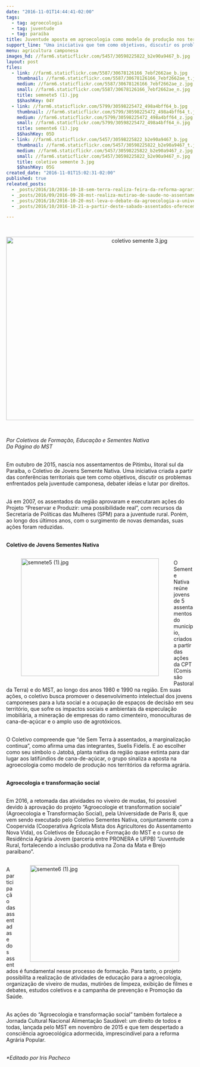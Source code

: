 ```yaml
---
date: "2016-11-01T14:44:41-02:00"
tags:
  - tag: agroecologia
  - tag: juventude
  - tag: paraíba
title: Juventude aposta em agroecologia como modelo de produção nos territórios da reforma agrária
support_line: "Uma iniciativa que tem como objetivos, discutir os problemas enfrentados pela juventude camponesa, debater ideias e lutar por direitos"
menu: agricultura camponesa
images_hd: //farm6.staticflickr.com/5457/30598225822_b2e90a9467_b.jpg
layout: post
files:
  - link: //farm6.staticflickr.com/5587/30678126166_7ebf2662ae_b.jpg
    thumbnail: //farm6.staticflickr.com/5587/30678126166_7ebf2662ae_t.jpg
    medium: //farm6.staticflickr.com/5587/30678126166_7ebf2662ae_z.jpg
    small: //farm6.staticflickr.com/5587/30678126166_7ebf2662ae_n.jpg
    title: semnete5 (1).jpg
    $$hashKey: 04Y
  - link: //farm6.staticflickr.com/5799/30598225472_498a4bff64_b.jpg
    thumbnail: //farm6.staticflickr.com/5799/30598225472_498a4bff64_t.jpg
    medium: //farm6.staticflickr.com/5799/30598225472_498a4bff64_z.jpg
    small: //farm6.staticflickr.com/5799/30598225472_498a4bff64_n.jpg
    title: semente6 (1).jpg
    $$hashKey: 05D
  - link: //farm6.staticflickr.com/5457/30598225822_b2e90a9467_b.jpg
    thumbnail: //farm6.staticflickr.com/5457/30598225822_b2e90a9467_t.jpg
    medium: //farm6.staticflickr.com/5457/30598225822_b2e90a9467_z.jpg
    small: //farm6.staticflickr.com/5457/30598225822_b2e90a9467_n.jpg
    title: coletivo semente 3.jpg
    $$hashKey: 05G
created_date: "2016-11-01T15:02:31-02:00"
published: true
releated_posts:
  - _posts/2016/10/2016-10-18-sem-terra-realiza-feira-da-reforma-agraria-em-rn.md
  - _posts/2016/09/2016-09-28-mst-realiza-mutirao-de-saude-no-assentamento-bela-manha-em-teixeira-de-freitas.md
  - _posts/2016/10/2016-10-20-mst-leva-o-debate-da-agroecologia-a-universidade-federal-do-sul-da-bahia.md
  - _posts/2016/10/2016-10-21-a-partir-deste-sabado-assentados-oferecem-sementes-agroecologicas-na-feira-da-redencao.md

---
```

<p>&nbsp;</p>

<p style="text-align:center"><img alt="coletivo semente 3.jpg" height="491" src="//farm6.staticflickr.com/5457/30598225822_b2e90a9467_b.jpg" width="700" /></p>

<p>&nbsp;</p>

<p><em>Po</em><em>r Coletivos de Forma&ccedil;&atilde;o, Educa&ccedil;&atilde;o e Sementes Nativa<br />
Da P&aacute;gina do MST</em></p>

<p><br />
Em outubro de 2015, nascia nos assentamentos de Pitimbu, litoral sul da Para&iacute;ba, o Coletivo de Jovens Semente Nativa. Uma iniciativa criada a partir das confer&ecirc;ncias territoriais que tem como objetivos, discutir os problemas enfrentados pela juventude camponesa, debater ideias e lutar por direitos.</p>

<p><br />
J&aacute; em 2007, os assentados da regi&atilde;o aprovaram e executaram a&ccedil;&otilde;es do Projeto &ldquo;Preservar e Produzir: uma possibilidade real&rdquo;, com recursos da Secretaria de Pol&iacute;ticas das Mulheres (SPM) para a juventude rural. Por&eacute;m, ao longo dos &uacute;ltimos anos, com o surgimento de novas demandas, suas a&ccedil;&otilde;es foram reduzidas.</p>

<p><br />
<strong>Coletivo de Jovens Sementes Nativa</strong></p>

<figure class="image" style="float:left"><img alt="semnete5 (1).jpg" height="315" src="//farm6.staticflickr.com/5587/30678126166_7ebf2662ae_b.jpg" width="370" />
<figcaption></figcaption>
</figure>

<p><br />
O Semente Nativa re&uacute;ne jovens de 5 assentamentos do munic&iacute;pio, criados a partir das a&ccedil;&otilde;es da CPT (Comiss&atilde;o Pastoral da Terra) e do MST, ao longo dos anos 1980 e 1990 na regi&atilde;o. Em suas a&ccedil;&otilde;es, o coletivo busca promover o desenvolvimento intelectual dos jovens camponeses para a luta social e a ocupa&ccedil;&atilde;o de espa&ccedil;os de decis&atilde;o em seu territ&oacute;rio, que sofre os impactos sociais e ambientais da especula&ccedil;&atilde;o imobili&aacute;ria, a minera&ccedil;&atilde;o de empresas do ramo cimenteiro, monoculturas de cana-de-a&ccedil;&uacute;car e o amplo uso de agrot&oacute;xicos.</p>

<p><br />
O Coletivo compreende que &ldquo;de Sem Terra &agrave; assentados, a marginaliza&ccedil;&atilde;o continua&rdquo;, como afirma uma das integrantes, Suelis Fidelis. E ao escolher como seu s&iacute;mbolo o Jatob&aacute;, planta nativa da regi&atilde;o quase extinta para dar lugar aos latif&uacute;ndios de cana-de-a&ccedil;&uacute;car, o grupo sinaliza a aposta na agroecologia como&nbsp;modelo de produ&ccedil;&atilde;o nos territ&oacute;rios da reforma agr&aacute;ria.</p>

<p><br />
<strong>Agroecologia e transforma&ccedil;&atilde;o social</strong></p>

<p><br />
Em 2016, a retomada das atividades no viveiro de mudas, foi poss&iacute;vel devido &agrave; aprova&ccedil;&atilde;o do projeto &ldquo;Agroecologie et transformation sociale&rdquo; (Agroecologia e Transforma&ccedil;&atilde;o Social), pela Universidade de Paris 8, que vem sendo executado pelo Coletivo Sementes Nativa, conjuntamente com a Coopervida (Cooperativa Agr&iacute;cola Mista dos Agricultores do Assentamento Nova Vida), os Coletivos de Educa&ccedil;&atilde;o e Forma&ccedil;&atilde;o do MST e o curso de Resid&ecirc;ncia Agr&aacute;ria Jovem (parceria entre PRONERA e UFPB) &ldquo;Juventude Rural, fortalecendo a inclus&atilde;o produtiva na Zona da Mata e Brejo paraibano&rdquo;.</p>

<figure class="image" style="float:right"><img alt="semente6 (1).jpg" height="259" src="//farm6.staticflickr.com/5799/30598225472_498a4bff64_b.jpg" width="400" />
<figcaption></figcaption>
</figure>

<p><br />
A participa&ccedil;&atilde;o das assentadas e dos assentados &eacute; fundamental nesse processo de forma&ccedil;&atilde;o. Para tanto, o projeto possibilita a realiza&ccedil;&atilde;o de atividades de educa&ccedil;&atilde;o para a agroecologia, organiza&ccedil;&atilde;o de viveiro de mudas, mutir&otilde;es de limpeza, exibi&ccedil;&atilde;o de filmes e debates, estudos coletivos e a campanha de preven&ccedil;&atilde;o e Promo&ccedil;&atilde;o da Sa&uacute;de.</p>

<p><br />
As a&ccedil;&otilde;es do &ldquo;Agroecologia e transforma&ccedil;&atilde;o social&rdquo; tamb&eacute;m fortalece a Jornada Cultural Nacional Alimenta&ccedil;&atilde;o Saud&aacute;vel: um direito de todos e todas, lan&ccedil;ada pelo MST em novembro de 2015 e que tem despertado a consci&ecirc;ncia agroecol&oacute;gica adormecida, imprescind&iacute;vel para a reforma Agr&aacute;ria Popular.</p>

<p><br />
<em>*Editado por Iris Pacheco</em></p>
